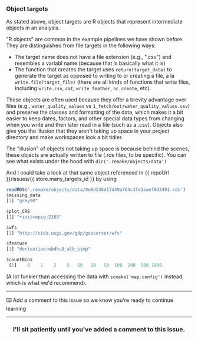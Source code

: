 ### Object targets

As stated above, object targets are R objects that represent intermediate objects in an analysis.

"R objects" are common in the example pipelines we have shown before. They are distinguished from file targets in the following ways:
- The target name does not have a file extension (e.g., ".csv") and resembles a variabl name (because that is basically what it is)
- The function that creates the target uses `return(target_data)` to generate the target as opposed to writing to or creating a file, a la `write.file(target_file)` (there are all kinds of functions that write files, including `write.csv`, `cat`, `write_feather`, `nc_create`, etc). 

These objects are often used because they offer a brevity advantage over files (e.g., `water_quality_values` vs `1_fetch/out/water_quality_values.csv`) and preserve the classes and formatting of the data, which makes it a bit easier to keep dates, factors, and other special data types from changing when you write and then later read in a file (such as a .csv). Objects also give you the illusion that they aren't taking up space in your project directory and make workspaces look a bit tidier.

The "illusion" of objects not taking up space is because behind the scenes, these objects are actually written to file (.rds files, to be specific). You can see what exists under the hood with `dir('.remake/objects/data')`

And I could take a look at that same object referenced in {{ repoUrl }}/issues/{{ store.many_targets_id }} by using
```r
readRDS('.remake/objects/data/0e8d236d17d49a764c3fe2aaef0d2491.rds')
$missing_data
[1] "grey90"

$plot_CRS
[1] "+init=epsg:2163"

$wfs
[1] "http://cida.usgs.gov/gdp/geoserver/wfs"

$feature
[1] "derivative:wbdhu8_alb_simp"

$countBins
 [1]    0    1    2    5   10   20   50  100  200  500 1000
 ```
 (A lot funkier than accessing the data with `scmake('map.config')` instead, which is what we'd recommend).
 
---
:keyboard: Add a comment to this issue so we know you're ready to continue learning

<hr>
<h3 align="center">I'll sit patiently until you've added a comment to this issue.</h3>